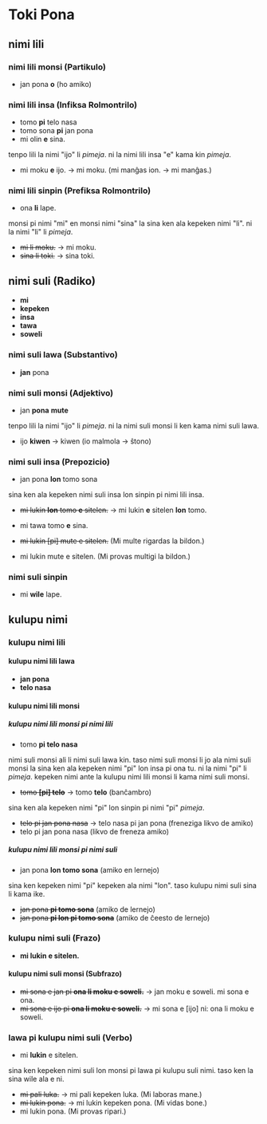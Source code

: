 # Toki Pona

## nimi lili

### nimi lili monsi (Partikulo)

* jan pona **o** (ho amiko)

### nimi lili insa (Infiksa Rolmontrilo)

* tomo **pi** telo nasa
* tomo sona **pi** jan pona
* mi olin **e** sina.

tenpo lili la nimi "ijo" li *pimeja*. ni la nimi lili insa "e" kama kin *pimeja*.

* mi moku **e** ijo. → mi moku. (mi manĝas ion. → mi manĝas.)

### nimi lili sinpin (Prefiksa Rolmontrilo)

* ona **li** lape.

monsi pi nimi "mi" en monsi nimi "sina" la sina ken ala kepeken nimi "li". ni la nimi "li" li *pimeja*.

* ~~mi li moku.~~ → mi moku.
* ~~sina li toki.~~ → sina toki.

## nimi suli (Radiko)

* **mi**
* **kepeken**
* **insa**
* **tawa**
* **soweli**

### nimi suli lawa (Substantivo)

* **jan** pona

### nimi suli monsi (Adjektivo)

* jan **pona** **mute**

tenpo lili la nimi "ijo" li *pimeja*. ni la nimi suli monsi li ken kama nimi suli lawa.

* ijo **kiwen** → kiwen (io malmola → ŝtono)

### nimi suli insa (Prepozicio)

* jan pona **lon** tomo sona

sina ken ala kepeken nimi suli insa lon sinpin pi nimi lili insa.

* ~~mi lukin **lon** tomo **e** sitelen.~~ → mi lukin **e** sitelen **lon** tomo.

* mi tawa tomo **e** sina.

* ~~mi lukin [pi] mute e sitelen.~~ (Mi multe rigardas la bildon.)
* mi lukin mute e sitelen. (Mi provas multigi la bildon.)

### nimi suli sinpin

* mi **wile** lape.

## kulupu nimi

### kulupu nimi lili

#### kulupu nimi lili lawa

* **jan pona**
* **telo nasa**

#### kulupu nimi lili monsi

##### kulupu nimi lili monsi pi nimi lili

* tomo **pi telo nasa**

nimi suli monsi ali li nimi suli lawa kin. taso nimi suli monsi li jo ala nimi suli monsi la sina ken ala kepeken nimi "pi" lon insa pi ona tu. ni la nimi "pi" li *pimeja*. kepeken nimi ante la kulupu nimi lili monsi li kama nimi suli monsi.

* ~~tomo **[pi] telo**~~ → tomo **telo** (banĉambro)

sina ken ala kepeken nimi "pi" lon sinpin pi nimi "pi" *pimeja*.

* ~~telo pi jan pona nasa~~ → telo nasa pi jan pona (freneziga likvo de amiko)
* telo pi jan pona nasa (likvo de freneza amiko)

##### kulupu nimi lili monsi pi nimi suli

* jan pona **lon tomo sona** (amiko en lernejo)

sina ken kepeken nimi "pi" kepeken ala nimi "lon". taso kulupu nimi suli sina li kama ike.

* ~~jan pona **pi tomo sona**~~ (amiko de lernejo)
* ~~jan pona **pi lon pi tomo sona**~~ (amiko de ĉeesto de lernejo)

### kulupu nimi suli (Frazo)

* **mi lukin e sitelen.**

#### kulupu nimi suli monsi (Subfrazo)

* ~~mi sona e jan pi **ona li moku e soweli.**~~ → jan moku e soweli. mi sona e ona.
* ~~mi sona e ijo pi **ona li moku e soweli.**~~ → mi sona e [ijo] ni: ona li moku e soweli.

### lawa pi kulupu nimi suli (Verbo)

* mi **lukin** e sitelen.

sina ken kepeken nimi suli lon monsi pi lawa pi kulupu suli nimi. taso ken la sina wile ala e ni.

* ~~mi pali luka.~~ → mi pali kepeken luka. (Mi laboras mane.)
* ~~mi lukin pona.~~ → mi lukin kepeken pona. (Mi vidas bone.)
* mi lukin pona. (Mi provas ripari.)

